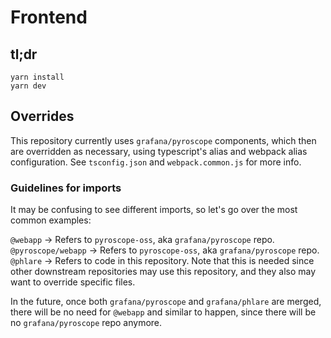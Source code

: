 # Frontend

## tl;dr
```
yarn install
yarn dev
```

## Overrides
This repository currently uses `grafana/pyroscope` components, which then are overridden as necessary,
using typescript's alias and webpack alias configuration. See `tsconfig.json` and `webpack.common.js`
for more info.


### Guidelines for imports

It may be confusing to see different imports, so let's go over the most common examples:

`@webapp` -> Refers to `pyroscope-oss`, aka `grafana/pyroscope` repo.
`@pyroscope/webapp` -> Refers to `pyroscope-oss`, aka `grafana/pyroscope` repo.
`@phlare` -> Refers to code in this repository. Note that this is needed since other
downstream repositories may use this repository, and they also may want to override specific files.

In the future, once both `grafana/pyroscope` and `grafana/phlare` are merged, there will
be no need for `@webapp` and similar to happen, since there will be no `grafana/pyroscope` repo anymore.
